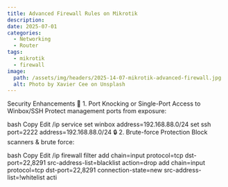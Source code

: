 ```yaml
---
title: Advanced Firewall Rules on Mikrotik
description:
date: 2025-07-01
categories:
  - Networking
  - Router
tags:
  - mikrotik
  - firewall
image:
  path: /assets/img/headers/2025-14-07-mikrotik-advanced-firewall.jpg
  alt: Photo by Xavier Cee on Unsplash
---
```



Security Enhancements
🔐 1. Port Knocking or Single-Port Access to Winbox/SSH
Protect management ports from exposure:

bash
Copy
Edit
/ip service
set winbox address=192.168.88.0/24
set ssh port=2222 address=192.168.88.0/24
🔒 2. Brute-force Protection
Block scanners & brute force:

bash
Copy
Edit
/ip firewall filter
add chain=input protocol=tcp dst-port=22,8291 src-address-list=blacklist action=drop
add chain=input protocol=tcp dst-port=22,8291 connection-state=new src-address-list=!whitelist acti
